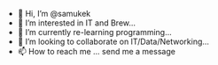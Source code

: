 - 👋 Hi, I’m @samukek
- 👀 I’m interested in IT and Brew...
- 🌱 I’m currently re-learning programming...
- 💞️ I’m looking to collaborate on IT/Data/Networking...
- 📫 How to reach me ... send me a message

<!---
samukek/samukek is a ✨ special ✨ repository because its `README.md` (this file) appears on your GitHub profile.
You can click the Preview link to take a look at your changes.
--->
